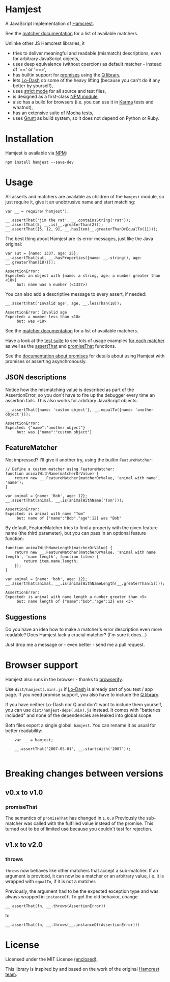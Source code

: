 # Hamjest
A JavaScript implementation of [Hamcrest](http://hamcrest.org).

See the [matcher documentation](https://github.com/rluba/hamjest/wiki/Matcher-documentation) for a list of available matchers.

Unlinke other JS Hamcrest libraries, it

* tries to deliver meaningful and readable (mismatch) descriptions, even for arbitrary JavaScript objects,
* uses deep equivalence (without coercion) as default matcher - instead of '==' or '===',
* has builtin support for [promises](http://promises-aplus.github.io/promises-spec/) using the [Q library](http://documentup.com/kriskowal/q/),
* lets [Lo-Dash](http://lodash.com) do some of the heavy lifting (because you can't do it any better by yourself),
* uses [strict mode](https://developer.mozilla.org/en-US/docs/Web/JavaScript/Reference/Functions_and_function_scope/Strict_mode) for all source and test files,
* is designed as a first-class [NPM module](https://npmjs.org),
* also has a build for browsers (i.e. you can use it in [Karma](http://karma-runner.github.io) tests and whatnot),
* has an extensive suite of [Mocha](http://visionmedia.github.io/mocha/) tests,
* uses [Grunt](http://gruntjs.com) as build system, so it does not depend on Python or Ruby.

# Installation
Hamjest is available via [NPM](https://npmjs.org/package/hamjest):

    npm install hamjest --save-dev
    
# Usage

All asserts and matchers are available as children of the `hamjest` module, so just require it, give it an unobtrusive name and start matching:

	var __ = require('hamjest');
	
	__.assertThat('jim the rat', __.containsString('rat'));
	__.assertThat(5, __.is(__.greaterThan(2)));
	__.assertThat([5, 12, 9], __.hasItem(__.greaterThanOrEqualTo(11)));
    
The best thing about Hamjest are its error messages, just like the Java original:

	var sut = {name: 1337, age: 25};
	__.assertThat(sut, __.hasProperties({name: __.string(), age: __.greaterThan(18)}));

	AssertionError: 
	Expected: an object with {name: a string, age: a number greater than <18>}
	     but: name was a number (<1337>)
	     
You can also add a descriptive message to every assert, if needed:

	__.assertThat('Invalid age', age, __.lessThan(18));

	AssertionError: Invalid age
	Expected: a number less than <18>
	     but: was <18>

See the [matcher documentation](https://github.com/rluba/hamjest/wiki/Matcher-documentation) for a list of available matchers.

Have a look at the [test suite](./test/) to see lots of usage examples [for each matcher](./test/matchers/) as well as the [assertThat](./test/assertThatSpec.js) and [promiseThat](./test/promiseThatSpec.js) functions.

See the [documentation about promises](https://github.com/rluba/hamjest/wiki/Hamjest-and-Promises) for details about using Hamjest with promises or asserting asynchronously.

## JSON descriptions

Notice how the mismatching value is described as part of the AssertionError, so you don't have to fire up the debugger every time an assertion fails. This also works for arbitrary JavaScript objects:

	__.assertThat({name: 'custom object'}, __.equalTo({name: 'another object'}));

    AssertionError: 
	Expected: {"name":"another object"}
	     but: was {"name":"custom object"}	

## FeatureMatcher
Not impressed? I'll give it another try, using the builtin `FeatureMatcher`:

	// Define a custom matcher using FeatureMatcher:
	function animalWithName(matcherOrValue) {
		return new __.FeatureMatcher(matcherOrValue, 'animal with name', 'name');
	}

	var animal = {name: 'Bob', age: 12};
	__.assertThat(animal, __.is(animalWithName('Tom')));

	AssertionError: 
	Expected: is animal with name "Tom"
	     but: name of {"name":"Bob","age":12} was "Bob"
	     
By default, FeatureMatcher tries to find a property with the given feature name (the third parameter), but you can pass in an optional feature function:

	function animalWithNameLength(matcherOrValue) {
		return new __.FeatureMatcher(matcherOrValue, 'animal with name length', 'name length', function (item) {
			return item.name.length;
		});
	}

	var animal = {name: 'bob', age: 12};
	__.assertThat(animal, __.is(animalWithNameLength(__.greaterThan(5))));

	AssertionError: 
	Expected: is animal with name length a number greater than <5>
	     but: name length of {"name":"bob","age":12} was <3>
	     

## Suggestions
Do you have an idea how to make a matcher's error description even more readable? Does Hamjest lack a crucial matcher? (I'm sure it does...)

Just drop me a message or - even better - send me a pull request.

# Browser support
Hamjest also runs in the browser - thanks to [browserify](http://browserify.org/).

Use `dist/hamjest(.min).js` if [Lo-Dash](http://lodash.com) is already part of you test / app page. If you need promise support, you also have to include the [Q library](http://documentup.com/kriskowal/q/).

If you have neither Lo-Dash nor Q and don't want to include them yourself, you can use `dist/hamjest-deps(.min).js` instead. It comes with "batteries included" and none of the dependencies are leaked into global scope.

Both files export a single global: `hamjest`. You can rename it as usual for better readability:

```
	var __ = hamjest;

	__.assertThat('2007-05-01', __.startsWith('2007'));
	
```

# Breaking changes between versions
## v0.x to v1.0
### promiseThat
The semantics of `promiseThat` has changed in `1.0.0` Previously the sub-matcher was called with the fulfilled value instead of the promise. This turned out to be of limited use because you couldn't test for rejection.

## v1.x to v2.0
### throws
`throws` now behaves like other matchers that accept a sub-matcher. If an argument is provided, it can now be a matcher or an arbitrary value, i.e. it is wrapped with `equalTo`, if it is not a matcher.

Previously, the argument had to be the expected exception type and was always wrapped in `instanceOf`. To get the old behavior, change
    
    __.assertThat(fn, __.throws(AssertionError))

to

    __.assertThat(fn, __.throws(__.instanceOf(AssertionError)))

# License

Licensed under the MIT License [(enclosed)](./LICENSE). 

This library is inspired by and based on the work of the original [Hamcrest team](http://hamcrest.org).
